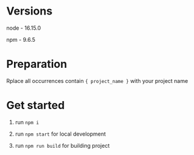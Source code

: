 # Versions #

node - 16.15.0

npm - 9.6.5

# Preparation #

Rplace all occurrences contain `{ project_name }` with your project name

# Get started #

1. run `npm i`

2. run `npm start` for local development

3. run `npm run build` for building project

